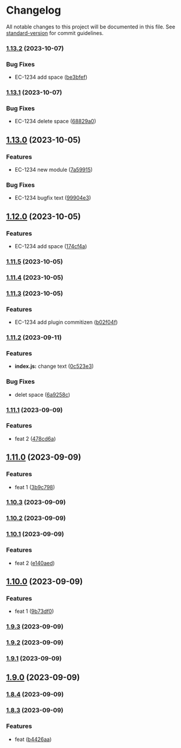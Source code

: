 # Changelog

All notable changes to this project will be documented in this file. See [standard-version](https://github.com/conventional-changelog/standard-version) for commit guidelines.

### [1.13.2](https://github.com/Vlador15/versions/compare/v1.13.1...v1.13.2) (2023-10-07)


### Bug Fixes

* EC-1234 add space ([be3bfef](https://github.com/Vlador15/versions/commit/be3bfef25db206e12e4529f0cd69d0f47458c449))

### [1.13.1](https://github.com/Vlador15/versions/compare/v1.13.0...v1.13.1) (2023-10-07)


### Bug Fixes

* EC-1234 delete space ([68829a0](https://github.com/Vlador15/versions/commit/68829a03cdf05483b28a5cf52152da3b353d68c1))

## [1.13.0](https://github.com/Vlador15/versions/compare/v1.12.0...v1.13.0) (2023-10-05)


### Features

* EC-1234 new module ([7a59915](https://github.com/Vlador15/versions/commit/7a59915e5c7f570c00cd92945cc2b14fb2530fcb))


### Bug Fixes

* EC-1234 bugfix text ([99904e3](https://github.com/Vlador15/versions/commit/99904e304d37069ccfccbb32a6ba412ac8ae5a79))

## [1.12.0](https://github.com/Vlador15/versions/compare/v1.11.5...v1.12.0) (2023-10-05)


### Features

* EC-1234 add space ([174cf4a](https://github.com/Vlador15/versions/commit/174cf4a7f79770b0c95830d4f742f4afab249299))

### [1.11.5](https://github.com/Vlador15/versions/compare/v1.11.4...v1.11.5) (2023-10-05)

### [1.11.4](https://github.com/Vlador15/versions/compare/v1.11.3...v1.11.4) (2023-10-05)

### [1.11.3](https://github.com/Vlador15/versions/compare/v1.11.2...v1.11.3) (2023-10-05)


### Features

* EC-1234 add plugin commitizen ([b02f04f](https://github.com/Vlador15/versions/commit/b02f04f0be175d6a143aab526fea559857eb9b35))

### [1.11.2](https://github.com/Vlador15/versions/compare/v1.11.1...v1.11.2) (2023-09-11)


### Features

* **index.js:** change text ([0c523e3](https://github.com/Vlador15/versions/commit/0c523e33daebda5aec53a6c48e37779b629626d6))


### Bug Fixes

* delet space ([6a9258c](https://github.com/Vlador15/versions/commit/6a9258cec286c774f825e4ad4313c550bc90e07b))

### [1.11.1](https://github.com/Vlador15/versions/compare/v1.11.0...v1.11.1) (2023-09-09)


### Features

* feat 2 ([478cd6a](https://github.com/Vlador15/versions/commit/478cd6a3a8593abdb2b439e8d70276f4fce66df1))

## [1.11.0](https://github.com/Vlador15/versions/compare/v1.10.3...v1.11.0) (2023-09-09)


### Features

* feat 1 ([3b9c798](https://github.com/Vlador15/versions/commit/3b9c798b58fab07367d0369f6e808ba9f94e6671))

### [1.10.3](https://github.com/Vlador15/versions/compare/v1.10.2...v1.10.3) (2023-09-09)

### [1.10.2](https://github.com/Vlador15/versions/compare/v1.10.1...v1.10.2) (2023-09-09)

### [1.10.1](https://github.com/Vlador15/versions/compare/v1.10.0...v1.10.1) (2023-09-09)


### Features

* feat 2 ([e140aed](https://github.com/Vlador15/versions/commit/e140aed1015898d46f7c13d12a3fefd4e5e85a65))

## [1.10.0](https://github.com/Vlador15/versions/compare/v1.9.3...v1.10.0) (2023-09-09)


### Features

* feat 1 ([9b73df0](https://github.com/Vlador15/versions/commit/9b73df0a341e9899b22aae90ca3bd58a4aa2ef11))

### [1.9.3](https://github.com/Vlador15/versions/compare/v1.9.2...v1.9.3) (2023-09-09)

### [1.9.2](https://github.com/Vlador15/versions/compare/v1.9.1...v1.9.2) (2023-09-09)

### [1.9.1](https://github.com/Vlador15/versions/compare/v1.9.0...v1.9.1) (2023-09-09)

## [1.9.0](https://github.com/Vlador15/versions/compare/v1.8.4...v1.9.0) (2023-09-09)

### [1.8.4](https://github.com/Vlador15/versions/compare/v1.8.3...v1.8.4) (2023-09-09)

### [1.8.3](https://github.com/Vlador15/versions/compare/v1.8.2...v1.8.3) (2023-09-09)


### Features

* feat ([b4426aa](https://github.com/Vlador15/versions/commit/b4426aa81455bc7eebf75c1951d9d28c46fc1ff1))
